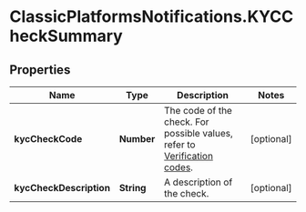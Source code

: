 # ClassicPlatformsNotifications.KYCCheckSummary

## Properties

Name | Type | Description | Notes
------------ | ------------- | ------------- | -------------
**kycCheckCode** | **Number** | The code of the check. For possible values, refer to [Verification codes](https://docs.adyen.com/marketplaces-and-platforms/classic/verification-process/verification-codes). | [optional] 
**kycCheckDescription** | **String** | A description of the check. | [optional] 


